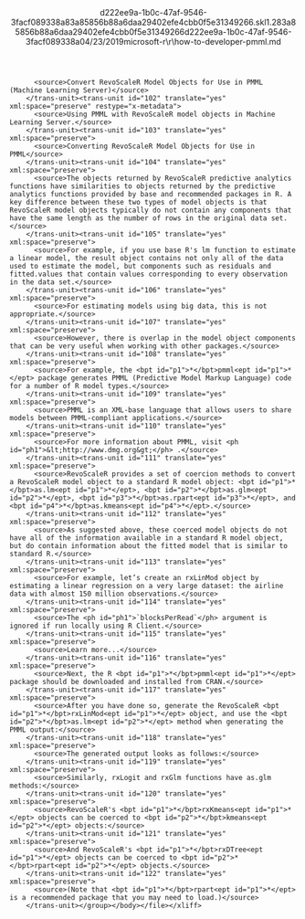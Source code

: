 <?xml version="1.0"?><xliff version="1.2" xmlns="urn:oasis:names:tc:xliff:document:1.2" xmlns:xsi="http://www.w3.org/2001/XMLSchema-instance" xsi:schemaLocation="urn:oasis:names:tc:xliff:document:1.2 xliff-core-1.2-transitional.xsd"><file datatype="xml" original="how-to-developer-pmml.md" source-language="en-US" target-language="en-US"><header><tool tool-id="mdxliff" tool-name="mdxliff" tool-version="1.0-1931010" tool-company="Microsoft" /><xliffext:skl_file_name xmlns:xliffext="urn:microsoft:content:schema:xliffextensions">d222ee9a-1b0c-47af-9546-3facf089338a83a85856b88a6daa29402efe4cbb0f5e31349266.skl</xliffext:skl_file_name><xliffext:version xmlns:xliffext="urn:microsoft:content:schema:xliffextensions">1.2</xliffext:version><xliffext:ms.openlocfilehash xmlns:xliffext="urn:microsoft:content:schema:xliffextensions">83a85856b88a6daa29402efe4cbb0f5e31349266</xliffext:ms.openlocfilehash><xliffext:ms.sourcegitcommit xmlns:xliffext="urn:microsoft:content:schema:xliffextensions">d222ee9a-1b0c-47af-9546-3facf089338a</xliffext:ms.sourcegitcommit><xliffext:ms.lasthandoff xmlns:xliffext="urn:microsoft:content:schema:xliffextensions">04/23/2019</xliffext:ms.lasthandoff><xliffext:ms.openlocfilepath xmlns:xliffext="urn:microsoft:content:schema:xliffextensions">microsoft-r\r\how-to-developer-pmml.md</xliffext:ms.openlocfilepath></header><body><group id="content" extype="content"><trans-unit id="101" translate="yes" xml:space="preserve" restype="x-metadata">
          <source>Convert RevoScaleR Model Objects for Use in PMML (Machine Learning Server)</source>
        </trans-unit><trans-unit id="102" translate="yes" xml:space="preserve" restype="x-metadata">
          <source>Using PMML with RevoScaleR model objects in Machine Learning Server.</source>
        </trans-unit><trans-unit id="103" translate="yes" xml:space="preserve">
          <source>Converting RevoScaleR Model Objects for Use in PMML</source>
        </trans-unit><trans-unit id="104" translate="yes" xml:space="preserve">
          <source>The objects returned by RevoScaleR predictive analytics functions have similarities to objects returned by the predictive analytics functions provided by base and recommended packages in R. A key difference between these two types of model objects is that RevoScaleR model objects typically do not contain any components that have the same length as the number of rows in the original data set.</source>
        </trans-unit><trans-unit id="105" translate="yes" xml:space="preserve">
          <source>For example, if you use base R's lm function to estimate a linear model, the result object contains not only all of the data used to estimate the model, but components such as residuals and fitted.values that contain values corresponding to every observation in the data set.</source>
        </trans-unit><trans-unit id="106" translate="yes" xml:space="preserve">
          <source>For estimating models using big data, this is not appropriate.</source>
        </trans-unit><trans-unit id="107" translate="yes" xml:space="preserve">
          <source>However, there is overlap in the model object components that can be very useful when working with other packages.</source>
        </trans-unit><trans-unit id="108" translate="yes" xml:space="preserve">
          <source>For example, the <bpt id="p1">*</bpt>pmml<ept id="p1">*</ept> package generates PMML (Predictive Model Markup Language) code for a number of R model types.</source>
        </trans-unit><trans-unit id="109" translate="yes" xml:space="preserve">
          <source>PMML is an XML-base language that allows users to share models between PMML-compliant applications.</source>
        </trans-unit><trans-unit id="110" translate="yes" xml:space="preserve">
          <source>For more information about PMML, visit <ph id="ph1">&lt;http://www.dmg.org&gt;</ph> .</source>
        </trans-unit><trans-unit id="111" translate="yes" xml:space="preserve">
          <source>RevoScaleR provides a set of coercion methods to convert a RevoScaleR model object to a standard R model object: <bpt id="p1">*</bpt>as.lm<ept id="p1">*</ept>, <bpt id="p2">*</bpt>as.glm<ept id="p2">*</ept>, <bpt id="p3">*</bpt>as.rpart<ept id="p3">*</ept>, and <bpt id="p4">*</bpt>as.kmeans<ept id="p4">*</ept>.</source>
        </trans-unit><trans-unit id="112" translate="yes" xml:space="preserve">
          <source>As suggested above, these coerced model objects do not have all of the information available in a standard R model object, but do contain information about the fitted model that is similar to standard R.</source>
        </trans-unit><trans-unit id="113" translate="yes" xml:space="preserve">
          <source>For example, let’s create an rxLinMod object by estimating a linear regression on a very large dataset: the airline data with almost 150 million observations.</source>
        </trans-unit><trans-unit id="114" translate="yes" xml:space="preserve">
          <source>The <ph id="ph1">`blocksPerRead`</ph> argument is ignored if run locally using R Client.</source>
        </trans-unit><trans-unit id="115" translate="yes" xml:space="preserve">
          <source>Learn more...</source>
        </trans-unit><trans-unit id="116" translate="yes" xml:space="preserve">
          <source>Next, the R <bpt id="p1">*</bpt>pmml<ept id="p1">*</ept> package should be downloaded and installed from CRAN.</source>
        </trans-unit><trans-unit id="117" translate="yes" xml:space="preserve">
          <source>After you have done so, generate the RevoScaleR <bpt id="p1">*</bpt>rxLinMod<ept id="p1">*</ept> object, and use the <bpt id="p2">*</bpt>as.lm<ept id="p2">*</ept> method when generating the PMML output:</source>
        </trans-unit><trans-unit id="118" translate="yes" xml:space="preserve">
          <source>The generated output looks as follows:</source>
        </trans-unit><trans-unit id="119" translate="yes" xml:space="preserve">
          <source>Similarly, rxLogit and rxGlm functions have as.glm methods:</source>
        </trans-unit><trans-unit id="120" translate="yes" xml:space="preserve">
          <source>RevoScaleR's <bpt id="p1">*</bpt>rxKmeans<ept id="p1">*</ept> objects can be coerced to <bpt id="p2">*</bpt>kmeans<ept id="p2">*</ept> objects:</source>
        </trans-unit><trans-unit id="121" translate="yes" xml:space="preserve">
          <source>And RevoScaleR's <bpt id="p1">*</bpt>rxDTree<ept id="p1">*</ept> objects can be coerced to <bpt id="p2">*</bpt>rpart<ept id="p2">*</ept> objects.</source>
        </trans-unit><trans-unit id="122" translate="yes" xml:space="preserve">
          <source>(Note that <bpt id="p1">*</bpt>rpart<ept id="p1">*</ept> is a recommended package that you may need to load.)</source>
        </trans-unit></group></body></file></xliff>